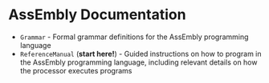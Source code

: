 # AssEmbly Documentation

- `Grammar` - Formal grammar definitions for the AssEmbly programming language
- `ReferenceManual` (**start here!**) - Guided instructions on how to program in the AssEmbly programming language, including relevant details on how the processor executes programs
